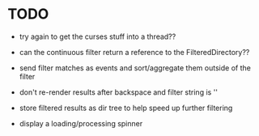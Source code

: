 # TODO

- try again to get the curses stuff into a thread??

- can the continuous filter return a reference to the FilteredDirectory??
- send filter matches as events and sort/aggregate them outside of the filter
- don't re-render results after backspace and filter string is ''
- store filtered results as dir tree to help speed up further filtering
- display a loading/processing spinner
